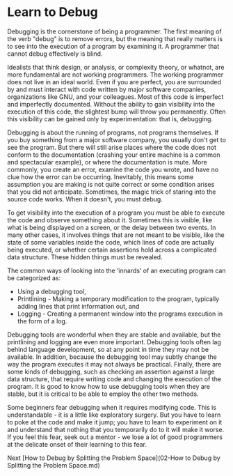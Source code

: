 # Learn to Debug

Debugging is the cornerstone of being a programmer. The first meaning of the verb "debug" is to remove errors, but the meaning that really matters is to see into the execution of a program by examining it. A programmer that cannot debug effectively is blind.

Idealists that think design, or analysis, or complexity theory, or whatnot, are more fundamental are not working programmers. The working programmer does not live in an ideal world. Even if you are perfect, you are surrounded by and must interact with code written by major software companies, organizations like GNU, and your colleagues. Most of this code is imperfect and imperfectly documented. Without the ability to gain visibility into the execution of this code, the slightest bump will throw you permanently. Often this visibility can be gained only by experimentation: that is, debugging.

Debugging is about the running of programs, not programs themselves. If you buy something from a major software company, you usually don't get to see the program. But there will still arise places where the code does not conform to the documentation (crashing your entire machine is a common and spectacular example), or where the documentation is mute. More commonly, you create an error, examine the code you wrote, and have no clue how the error can be occurring. Inevitably, this means some assumption you are making is not quite correct or some condition arises that you did not anticipate. Sometimes, the magic trick of staring into the source code works. When it doesn't, you must debug.

To get visibility into the execution of a program you must be able to execute the code and observe something about it. Sometimes this is visible, like what is being displayed on a screen, or the delay between two events. In many other cases, it involves things that are not meant to be visible, like the state of some variables inside the code, which lines of code are actually being executed, or whether certain assertions hold across a complicated data structure. These hidden things must be revealed.

The common ways of looking into the ‘innards’ of an executing program can be categorized as:

- Using a debugging tool,
- Printlining - Making a temporary modification to the program, typically adding lines that print information out, and
- Logging - Creating a permanent window into the programs execution in the form of a log.

Debugging tools are wonderful when they are stable and available, but the printlining and logging are even more important. Debugging tools often lag behind language development, so at any point in time they may not be available. In addition, because the debugging tool may subtly change the way the program executes it may not always be practical. Finally, there are some kinds of debugging, such as checking an assertion against a large data structure, that require writing code and changing the execution of the program. It is good to know how to use debugging tools when they are stable, but it is critical to be able to employ the other two methods.

Some beginners fear debugging when it requires modifying code. This is understandable - it is a little like exploratory surgery. But you have to learn to poke at the code and make it jump; you have to learn to experiment on it and understand that nothing that you temporarily do to it will make it worse. If you feel this fear, seek out a mentor - we lose a lot of good programmers at the delicate onset of their learning to this fear.

Next [How to Debug by Splitting the Problem Space](02-How to Debug by Splitting the Problem Space.md)
